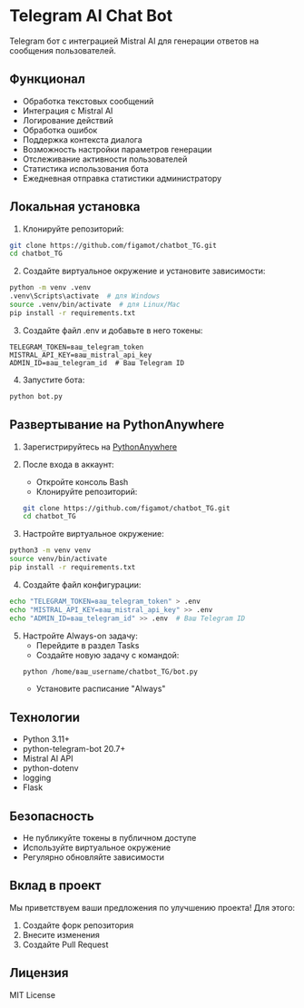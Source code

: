 # Telegram AI Chat Bot

Telegram бот с интеграцией Mistral AI для генерации ответов на сообщения пользователей.

## Функционал

- Обработка текстовых сообщений
- Интеграция с Mistral AI
- Логирование действий
- Обработка ошибок
- Поддержка контекста диалога
- Возможность настройки параметров генерации
- Отслеживание активности пользователей
- Статистика использования бота
- Ежедневная отправка статистики администратору

## Локальная установка

1. Клонируйте репозиторий:
```bash
git clone https://github.com/figamot/chatbot_TG.git
cd chatbot_TG
```

2. Создайте виртуальное окружение и установите зависимости:
```bash
python -m venv .venv
.venv\Scripts\activate  # для Windows
source .venv/bin/activate  # для Linux/Mac
pip install -r requirements.txt
```

3. Создайте файл .env и добавьте в него токены:
```env
TELEGRAM_TOKEN=ваш_telegram_token
MISTRAL_API_KEY=ваш_mistral_api_key
ADMIN_ID=ваш_telegram_id  # Ваш Telegram ID
```

4. Запустите бота:
```bash
python bot.py
```

## Развертывание на PythonAnywhere

1. Зарегистрируйтесь на [PythonAnywhere](https://www.pythonanywhere.com/)

2. После входа в аккаунт:
   - Откройте консоль Bash
   - Клонируйте репозиторий:
   ```bash
   git clone https://github.com/figamot/chatbot_TG.git
   cd chatbot_TG
   ```

3. Настройте виртуальное окружение:
```bash
python3 -m venv venv
source venv/bin/activate
pip install -r requirements.txt
```

4. Создайте файл конфигурации:
```bash
echo "TELEGRAM_TOKEN=ваш_telegram_token" > .env
echo "MISTRAL_API_KEY=ваш_mistral_api_key" >> .env
echo "ADMIN_ID=ваш_telegram_id" >> .env  # Ваш Telegram ID
```

5. Настройте Always-on задачу:
   - Перейдите в раздел Tasks
   - Создайте новую задачу с командой:
   ```bash
   python /home/ваш_username/chatbot_TG/bot.py
   ```
   - Установите расписание "Always"

## Технологии

- Python 3.11+
- python-telegram-bot 20.7+
- Mistral AI API
- python-dotenv
- logging
- Flask

## Безопасность

- Не публикуйте токены в публичном доступе
- Используйте виртуальное окружение
- Регулярно обновляйте зависимости

## Вклад в проект

Мы приветствуем ваши предложения по улучшению проекта! Для этого:

1. Создайте форк репозитория
2. Внесите изменения
3. Создайте Pull Request

## Лицензия

MIT License
